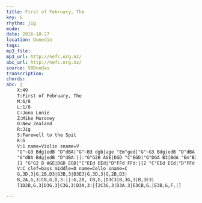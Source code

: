 ```yaml
---
title: First of February, The
key: G
rhythm: jig
mode:
date: 2016-10-27
location: Dunedin
tags:
mp3_file:
mp3_url: http://nefc.org.nz/
abc_url: http://nefc.org.nz/
source: 50Dundas
transcription:
chords: 
abc: |
    X:49
    T:First of February, The
    M:6/8
    L:1/8
    C:Jono Lonie
    Z:Mike Moroney
    O:New Zealand
    R:Jig
    S:Farewell to the Spit
    K:G
    V:1 name=Violin sname=V
    "G"~G3 Bdg|edB "D"dBA|"G"~B3 dgb|age "Em"ged|"G"~G3 Bdg|edB "D"dBA|
    "G"dBA Bdg|edB "D"dBA:||:"G"G2B AGE|DGD "C"EGD|"G"DGA B3|BdA "Em"B3|
    [1 "G"G2 B AGE|DGD EGD|"C"EEd EEd|"D"FFd FFd:|[2 "C"EEd EEd|"D"FFd FFd|"C"eee edB|"D"eee dBA|]
    V:C clef=bass middle=D name=Cello sname=C
    G,3D,3|G,2B,D3|G3B,3|D3E3|G,3D,3|G,2B,D3|
    B,2A,G,3|CB,G,D,3:||:G,2B, CB,G,|D3C3|B,3G,3|B,3E3|
    [1D2B,G,3|D3G,3|C3G,3|D3A,3:|[2C3G,3|D3A,3|E3CB,G,|E3B,G,F,|]

---
```

